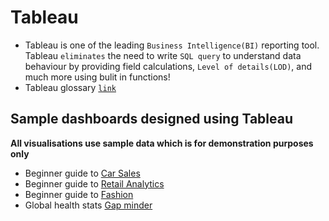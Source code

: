 # Tableau 
- Tableau is one of the leading `Business Intelligence(BI)` reporting tool. Tableau `eliminates` the need to write `SQL query` to understand data behaviour by providing field calculations, `Level of details(LOD)`, and much more using bulit in functions!
- Tableau glossary [`link`](https://data-flair.training/blogs/tableau-terminology/)

## Sample dashboards designed using Tableau 
**All visualisations use sample data which is for demonstration purposes only**
- Beginner guide to [Car Sales](https://public.tableau.com/app/profile/monisha.anila/viz/Sampledataoncarsales/CarSales)
- Beginner guide to [Retail Analytics](https://public.tableau.com/app/profile/monisha.anila/viz/RetailAnalytics_15972219055200/Final)
- Beginner guide to [Fashion](https://public.tableau.com/app/profile/monisha.anila/viz/Book1_15956667315340/Revenue)
- Global health stats [Gap minder](https://public.tableau.com/app/profile/monisha.anila/viz/Capstone1save/Dashboard1)
